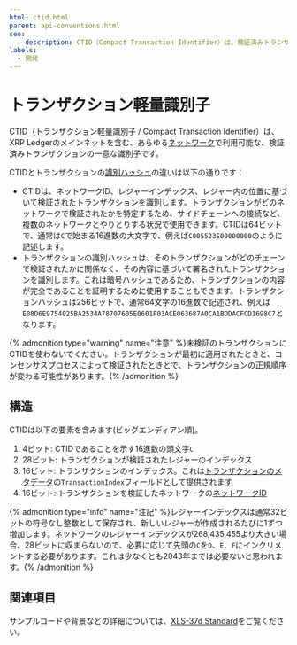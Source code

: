 ```yaml
---
html: ctid.html
parent: api-conventions.html
seo:
    description: CTID（Compact Transaction Identifier）は、検証済みトランザクションをチェーン全体で一意に識別する短い文字列です。
labels:
  - 開発
---
```

# トランザクション軽量識別子

CTID（トランザクション軽量識別子 / Compact Transaction Identifier）は、XRP Ledgerのメインネットを含む、あらゆる[ネットワーク](../../../concepts/networks-and-servers/parallel-networks.md)で利用可能な、検証済みトランザクションの一意な識別子です。

CTIDとトランザクションの[識別ハッシュ](../../../concepts/transactions/index.md#identifying-transactions)の違いは以下の通りです：

- CTIDは、ネットワークID、レジャーインデックス、レジャー内の位置に基づいて検証されたトランザクションを識別します。トランザクションがどのネットワークで検証されたかを特定するため、サイドチェーンへの接続など、複数のネットワークとやりとりする状況で使用できます。CTIDは64ビットで、通常は`C`で始まる16進数の大文字で、例えば`C005523E00000000`のように記述します。
- トランザクションの識別ハッシュは、そのトランザクションがどのチェーンで検証されたかに関係なく、その内容に基づいて署名されたトランザクションを識別します。これは暗号ハッシュであるため、トランザクションの内容が完全であることを証明するために使用することもできます。トランザクションハッシュは256ビットで、通常64文字の16進数で記述され、例えば`E08D6E9754025BA2534A78707605E0601F03ACE063687A0CA1BDDACFCD1698C7`となります。

{% admonition type="warning" name="注意" %}未検証のトランザクションにCTIDを使わないでください。トランザクションが最初に適用されたときと、コンセンサスプロセスによって検証されたときとで、トランザクションの正規順序が変わる可能性があります。{% /admonition %}

## 構造

CTIDは以下の要素を含みます(ビッグエンディアン順)。

1. 4ビット: CTIDであることを示す16進数の頭文字`C`
2. 28ビット: トランザクションが検証されたレジャーのインデックス
3. 16ビット: トランザクションのインデックス。これは[トランザクションのメタデータ](../../protocol/transactions/metadata.md)の`TransactionIndex`フィールドとして提供されます
4. 16ビット: トランザクションを検証したネットワークの[ネットワークID](../../protocol/transactions/common-fields.md#networkidフィールド)

{% admonition type="info" name="注記" %}レジャーインデックスは通常32ビットの符号なし整数として保存され、新しいレジャーが作成されるたびに1ずつ増加します。ネットワークのレジャーインデックスが268,435,455より大きい場合、28ビットに収まらないので、必要に応じて先頭の`C`を`D`、`E`、`F`にインクリメントする必要があります。これは少なくとも2043年までは必要ないと思われます。{% /admonition %}

## 関連項目

サンプルコードや背景などの詳細については、[XLS-37d Standard](https://github.com/XRPLF/XRPL-Standards/tree/master/XLS-0037d-concise-transaction-identifier-ctid)をご覧ください。
